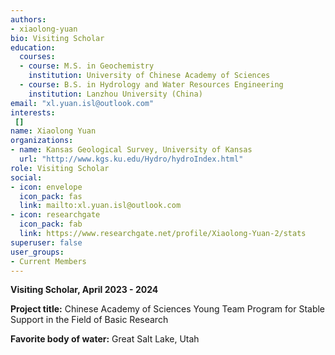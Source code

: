```yaml
---
authors:
- xiaolong-yuan
bio: Visiting Scholar
education:
  courses:
  - course: M.S. in Geochemistry
    institution: University of Chinese Academy of Sciences
  - course: B.S. in Hydrology and Water Resources Engineering
    institution: Lanzhou University (China)
email: "xl.yuan.isl@outlook.com"
interests:
 []
name: Xiaolong Yuan
organizations:
- name: Kansas Geological Survey, University of Kansas
  url: "http://www.kgs.ku.edu/Hydro/hydroIndex.html"
role: Visiting Scholar
social:
- icon: envelope
  icon_pack: fas
  link: mailto:xl.yuan.isl@outlook.com
- icon: researchgate
  icon_pack: fab
  link: https://www.researchgate.net/profile/Xiaolong-Yuan-2/stats
superuser: false
user_groups:
- Current Members
---
```

**Visiting Scholar, April 2023 - 2024**

**Project title:** Chinese Academy of Sciences Young Team Program for Stable Support in the Field of Basic Research

**Favorite body of water:** Great Salt Lake, Utah